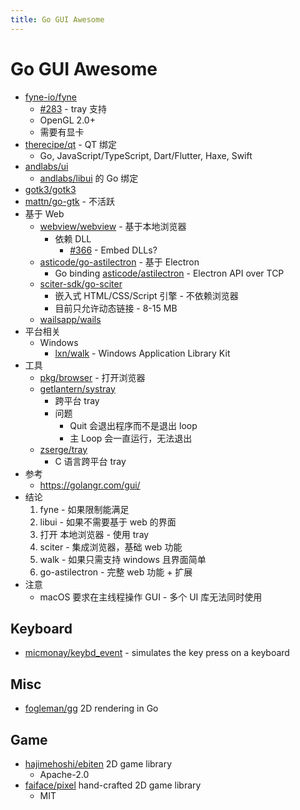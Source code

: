 ```yaml
---
title: Go GUI Awesome
---
```


# Go GUI Awesome

- [fyne-io/fyne](https://github.com/fyne-io/fyne)
  - [#283](https://github.com/fyne-io/fyne/issues/283) - tray 支持
  - OpenGL 2.0+
  - 需要有显卡
- [therecipe/qt](https://github.com/therecipe/qt) - QT 绑定
  - Go, JavaScript/TypeScript, Dart/Flutter, Haxe, Swift
- [andlabs/ui](https://github.com/andlabs/ui)
  - [andlabs/libui](https://github.com/andlabs/libui) 的 Go 绑定
- [gotk3/gotk3](https://github.com/gotk3/gotk3)
- [mattn/go-gtk](https://github.com/mattn/go-gtk) - 不活跃
- 基于 Web
  - [webview/webview](https://github.com/webview/webview) - 基于本地浏览器
    - 依赖 DLL
      - [#366](https://github.com/webview/webview/issues/366) - Embed DLLs?
  - [asticode/go-astilectron](https://github.com/asticode/go-astilectron) - 基于 Electron
    - Go binding [asticode/astilectron](https://github.com/asticode/astilectron) - Electron API over TCP
  - [sciter-sdk/go-sciter](https://github.com/sciter-sdk/go-sciter)
    - 嵌入式 HTML/CSS/Script 引擎 - 不依赖浏览器
    - 目前只允许动态链接 - 8-15 MB
  - [wailsapp/wails](https://github.com/wailsapp/wails)
- 平台相关
  - Windows
    - [lxn/walk](https://github.com/lxn/walk) - Windows Application Library Kit
- 工具
  - [pkg/browser](https://github.com/pkg/browser) - 打开浏览器
  - [getlantern/systray](https://github.com/getlantern/systray)
    - 跨平台 tray
    - 问题
      - Quit 会退出程序而不是退出 loop
      - 主 Loop 会一直运行，无法退出
  - [zserge/tray](https://github.com/zserge/tray)
    - C 语言跨平台 tray
- 参考
  - https://golangr.com/gui/
- 结论
  1. fyne - 如果限制能满足
  2. libui - 如果不需要基于 web 的界面
  3. 打开 本地浏览器 - 使用 tray
  4. sciter - 集成浏览器，基础 web 功能
  5. walk - 如果只需支持 windows 且界面简单
  6. go-astilectron - 完整 web 功能 + 扩展
- 注意
  - macOS 要求在主线程操作 GUI - 多个 UI 库无法同时使用

## Keyboard

- [micmonay/keybd_event](https://github.com/micmonay/keybd_event) - simulates the key press on a keyboard

## Misc

- [fogleman/gg](https://github.com/fogleman/gg)
  2D rendering in Go

## Game

- [hajimehoshi/ebiten](https://github.com/hajimehoshi/ebiten)
  2D game library
  - Apache-2.0
- [faiface/pixel](https://github.com/faiface/pixel)
  hand-crafted 2D game library
  - MIT
